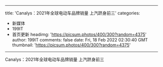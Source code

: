
---
title: 'Canalys：2021年全球电动车品牌销量 上汽跻身前三'
categories: 
 - 新媒体
 - 199IT
 - 首页更新
headimg: 'https://picsum.photos/400/300?random=4375'
author: 199IT
comments: false
date: Fri, 18 Feb 2022 02:30:40 GMT
thumbnail: 'https://picsum.photos/400/300?random=4375'
---

<div>   
Canalys：2021年全球电动车品牌销量 上汽跻身前三  
</div>
            